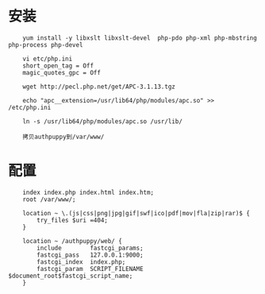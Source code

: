 # 安装
        yum install -y libxslt libxslt-devel  php-pdo php-xml php-mbstring php-process php-devel
        
        vi etc/php.ini
        short_open_tag = Off
        magic_quotes_gpc = Off
        
        wget http://pecl.php.net/get/APC-3.1.13.tgz
        
        echo "apc__extension=/usr/lib64/php/modules/apc.so" >> /etc/php.ini
        
        ln -s /usr/lib64/php/modules/apc.so /usr/lib/
        
        拷贝authpuppy到/var/www/


# 配置
        index index.php index.html index.htm;
        root /var/www/;
        
        location ~ \.(js|css|png|jpg|gif|swf|ico|pdf|mov|fla|zip|rar)$ {
            try_files $uri =404;
        }
        
        location ~ /authpuppy/web/ {
            include        fastcgi_params;
            fastcgi_pass   127.0.0.1:9000;
            fastcgi_index  index.php;
            fastcgi_param  SCRIPT_FILENAME  $document_root$fastcgi_script_name;
        }
